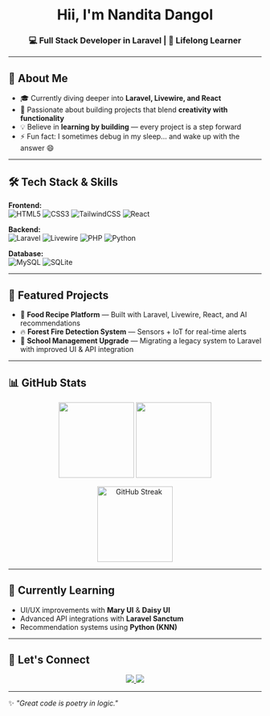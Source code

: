 <h1 align="center">Hii, I'm Nandita Dangol</h1>
<h3 align="center">💻 Full Stack Developer in Laravel | 🌱 Lifelong Learner</h3>

---

## 🚀 About Me
- 🎓 Currently diving deeper into **Laravel, Livewire, and React**
- 🔬 Passionate about building projects that blend **creativity with functionality**
- 💡 Believe in **learning by building** — every project is a step forward
- ⚡ Fun fact: I sometimes debug in my sleep... and wake up with the answer 😄

---

## 🛠 Tech Stack & Skills

**Frontend:**  
![HTML5](https://img.shields.io/badge/HTML5-E34F26?style=for-the-badge&logo=html5&logoColor=white) 
![CSS3](https://img.shields.io/badge/CSS3-1572B6?style=for-the-badge&logo=css3&logoColor=white) 
![TailwindCSS](https://img.shields.io/badge/Tailwind%20CSS-38B2AC?style=for-the-badge&logo=tailwind-css&logoColor=white) 
![React](https://img.shields.io/badge/React-61DBFB?style=for-the-badge&logo=react&logoColor=white)  

**Backend:**  
![Laravel](https://img.shields.io/badge/Laravel-FF2D20?style=for-the-badge&logo=laravel&logoColor=white) 
![Livewire](https://img.shields.io/badge/Livewire-4E56A6?style=for-the-badge&logo=laravel&logoColor=white) 
![PHP](https://img.shields.io/badge/PHP-777BB4?style=for-the-badge&logo=php&logoColor=white) 
![Python](https://img.shields.io/badge/Python-3776AB?style=for-the-badge&logo=python&logoColor=white)  

**Database:**  
![MySQL](https://img.shields.io/badge/MySQL-005C84?style=for-the-badge&logo=mysql&logoColor=white) 
![SQLite](https://img.shields.io/badge/SQLite-003B57?style=for-the-badge&logo=sqlite&logoColor=white)  


---

## 📌 Featured Projects
- 🍳 **Food Recipe Platform** — Built with Laravel, Livewire, React, and AI recommendations  
- 🔥 **Forest Fire Detection System** — Sensors + IoT for real-time alerts  
- 🏫 **School Management Upgrade** — Migrating a legacy system to Laravel with improved UI & API integration  

---

## 📊 GitHub Stats

<p align="center">
  <img src="https://github-readme-stats.vercel.app/api?username=NandeetaDangol&show_icons=true&theme=radical" height="150"/>
  <img src="https://github-readme-stats.vercel.app/api/top-langs/?username=NandeetaDangol&layout=compact&theme=radical" height="150"/>
</p>

<p align="center">
  <img src="https://github-readme-streak-stats.herokuapp.com/?user=NandeetaDangol&theme=radical" alt="GitHub Streak" height="150"/>
</p>


---

## 🌱 Currently Learning
- UI/UX improvements with **Mary UI** & **Daisy UI**
- Advanced API integrations with **Laravel Sanctum**
- Recommendation systems using **Python (KNN)**

---

## 🤝 Let's Connect
<p align="center">
  <a href="https://www.linkedin.com/" target="_blank">
    <img src="https://img.shields.io/badge/LinkedIn-0077B5?style=for-the-badge&logo=linkedin&logoColor=white"/>
  </a>
  <a href="mailto:nabeenta019@gmail.com">
    <img src="https://img.shields.io/badge/Email-D14836?style=for-the-badge&logo=gmail&logoColor=white"/>
  </a>
</p>

---

✨ *"Great code is poetry in logic."*

